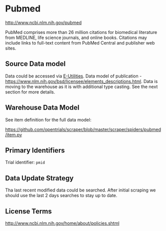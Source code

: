 # Pubmed

http://www.ncbi.nlm.nih.gov/pubmed

PubMed comprises more than 26 million citations for biomedical literature from MEDLINE, life science journals, and online books. Citations may include links to full-text content from PubMed Central and publisher web sites.

## Source Data model

Data could be accessed via [E-Utilities](http://www.ncbi.nlm.nih.gov/books/NBK25497/).
Data model of publication - https://www.nlm.nih.gov/bsd/licensee/elements_descriptions.html.
Data is moving to the warehouse as it is with additional type casting.
See the next section for more details.

## Warehouse Data Model

See item definition for the full data model:

https://github.com/opentrials/scraper/blob/master/scraper/spiders/pubmed/item.py

## Primary Identifiers

Trial identifier: `pmid`

## Data Update Strategy

Tha last recent modified data could be searched.
After initial scraping we should use the last 2 days searches
to stay up to date.

## License Terms

http://www.ncbi.nlm.nih.gov/home/about/policies.shtml
